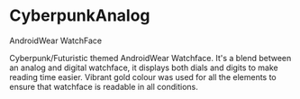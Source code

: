 # CyberpunkAnalog
AndroidWear WatchFace

Cyberpunk/Futuristic themed AndroidWear Watchface. 
It's a blend between an analog and digital watchface, it displays both dials and digits to make reading time easier. 
Vibrant gold colour was used for all the elements to ensure that watchface is readable in all conditions. 
